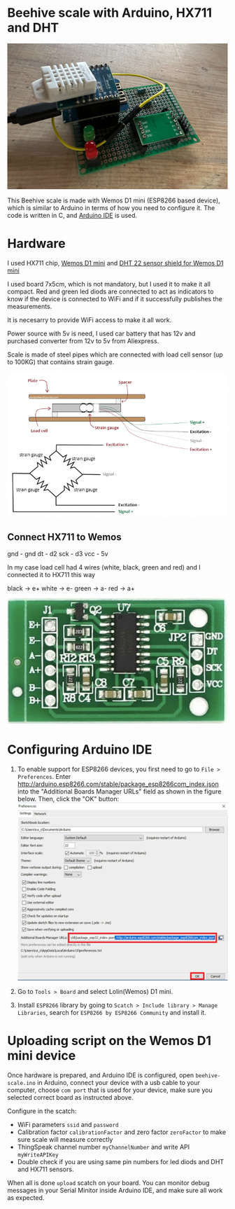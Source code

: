 # Beehive scale with Arduino, HX711 and DHT

![Device](images/device.png)

This Beehive scale is made with Wemos D1 mini (ESP8266 based device), which is similar to Arduino in terms of how you need to configure it.
The code is written in C, and [Arduino IDE](https://www.arduino.cc/en/software) is used.

# Hardware

I used HX711 chip, [Wemos D1 mini](https://www.wemos.cc/en/latest/d1/d1_mini.html) and [DHT 22 sensor shield for Wemos D1 mini](https://www.wemos.cc/en/latest/d1_mini_shield/dht.html)

I used board 7x5cm, which is not mandatory, but I used it to make it all compact. Red and green led diods are connected to act as indicators to know if the device is connected to WiFi and if it successfully publishes the measurements.

It is necesarry to provide WiFi access to make it all work.

Power source with 5v is need, I used car battery that has 12v and purchased converter from 12v to 5v from Aliexpress.

Scale is made of steel pipes which are connected with load cell sensor (up to 100KG) that contains strain gauge.

![Load cell](images/load-cell.png)

## Connect HX711 to Wemos

gnd - gnd
dt - d2
sck - d3
vcc - 5v

In my case load cell had 4 wires (white, black, green and red) and I connected it to HX711 this way

black -> e+
white -> e-
green -> a-
red -> a+

![HX711](images/HX711.png)

# Configuring Arduino IDE

1. To enable support for ESP8266 devices, you first need to go to `File > Preferences`.
Enter http://arduino.esp8266.com/stable/package_esp8266com_index.json into the "Additional Boards Manager URLs" field as shown in the figure below. Then, click the "OK" button:
![Configuring Arduino](images/Install-ESP8266-Board-add-on-in-Arduino-IDE-enter-URL.png)

2. Go to `Tools > Board` and select Lolin(Wemos) D1 mini.

3. Install `ESP8266` library by going to `Scatch > Include library > Manage Libraries`, search for `ESP8266 by ESP8266 Community` and install it.

# Uploading script on the Wemos D1 mini device

Once hardware is prepared, and Arduino IDE is configured, open `beehive-scale.ino` in Arduino, connect your device with a usb cable to your computer, choose `com port` that is used for your device, make sure you selected correct board as instructed above.

Configure in the scatch:
- WiFi parameters `ssid` and `password`
- Calibration factor `calibrationFactor` and zero factor `zeroFactor` to make sure scale will measure correctly
- ThingSpeak channel number `myChannelNumber` and write API `myWriteAPIKey`
- Double check if you are using same pin numbers for led diods and DHT and HX711 sensors.

When all is done `upload` scatch on your board. You can monitor debug messages in your Serial Minitor inside Arduino IDE, and make sure all work as expected.

